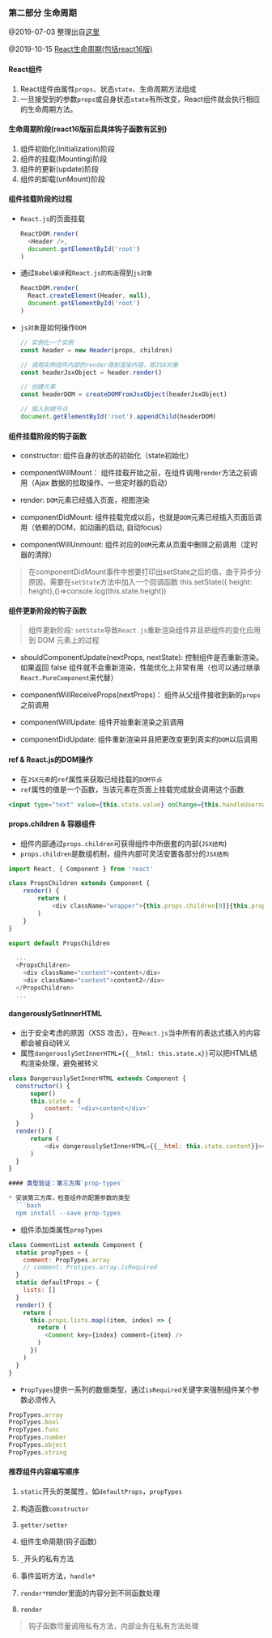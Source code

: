 ### 第二部分 生命周期
@2019-07-03 整理出自[这里](http://huziketang.mangojuice.top/books/react/lesson17)

@2019-10-15 [React生命周期(包括react16版)]((https://github.com/aermin/blog/issues/55))

#### React组件
  1. React组件由属性`props`、状态`state`、生命周期方法组成
  2. 一旦接受到的参数`props`或自身状态`state`有所改变，React组件就会执行相应的生命周期方法。

#### 生命周期阶段(react16版前后具体钩子函数有区别)
  1. 组件初始化(initialization)阶段
  2. 组件的挂载(Mounting)阶段
  3. 组件的更新(update)阶段
  4. 组件的卸载(unMount)阶段

#### 组件挂载阶段的过程
  * `React.js`的页面挂载
    ```javascript
    ReactDOM.render(
      <Header />, 
      document.getElementById('root')
    )
    ```
  * 通过`Babel编译`和`React.js的构造`得到`js对象`
    ```javascript
    ReactDOM.render(
      React.createElement(Header, null),
      document.getElementById('root')
    )
    ```
  * `js对象`是如何操作`DOM`
    ```javascript
    // 实例化一个实例
    const header = new Header(props, children)

    // 调用实例组件内部的render得到渲染内容，即JSX对象
    const headerJsxObject = header.render()

    // 创建元素
    const headerDOM = createDOMFromJsxObject(headerJsxObject)

    // 插入到根节点
    document.getElementById('root').appendChild(headerDOM)
    ```

#### 组件挂载阶段的钩子函数

  * constructor: 组件自身的状态的初始化（state初始化）

  * componentWillMount： 组件挂载开始之前，在组件调用`render`方法之前调用（Ajax 数据的拉取操作、一些定时器的启动）

  * render: `DOM`元素已经插入页面，视图渲染

  * componentDidMount: 组件挂载完成以后，也就是`DOM`元素已经插入页面后调用（依赖的DOM，如动画的启动, 自动focus）

  * componentWillUnmount: 组件对应的`DOM`元素从页面中删除之前调用（定时器的清除）

  > 在componentDidMount事件中想要打印出setState之后的值，由于异步分原因，需要在`setState`方法中加入一个回调函数
  > this.setState({ height: height},()=>console.log(this.state.height))

#### 组件更新阶段的钩子函数

  > 组件更新阶段: `setState`导致`React.js`重新渲染组件并且把组件的变化应用到 DOM 元素上的过程

  * shouldComponentUpdate(nextProps, nextState): 控制组件是否重新渲染。如果返回 false 组件就不会重新渲染，性能优化上非常有用（也可以通过继承`React.PureComponent`来代替）

  * componentWillReceiveProps(nextProps)： 组件从父组件接收到新的`props`之前调用

  * componentWillUpdate: 组件开始重新渲染之前调用

  * componentDidUpdate: 组件重新渲染并且把更改变更到真实的`DOM`以后调用

#### ref & React.js的DOM操作
  * 在`JSX元素`的`ref`属性来获取已经挂载的`DOM节点`
  * `ref`属性的值是一个函数，当该元素在页面上挂载完成就会调用这个函数
  ```jsx
 <input type="text" value={this.state.value} onChange={this.handleUsernameChange.bind(this)} ref={(input => this.input = input)}/>
  ```

#### props.children & 容器组件
  * 组件内部通过`props.children`可获得组件中所嵌套的内部(`JSX结构`)
  * `props.children`是数组机制，组件内部可灵活安置各部分的`JSX结构`
  ```javascript
  import React, { Component } from 'react'

  class PropsChildren extends Component {
      render() {
          return (
              <div className="wrapper">{this.props.children[0]}{this.props.children[1]}</div>
          )
      }
  }

  export default PropsChildren
  ```

  ```javascript
    ...
    <PropsChildren>
      <div className="content">content</div>
      <div className="content">content2</div>
    </PropsChildren>
    ...
  ```

#### dangerouslySetInnerHTML
  * 出于安全考虑的原因（XSS 攻击），在`React.js`当中所有的表达式插入的内容都会被自动转义
  * 属性`dangerouslySetInnerHTML={{__html: this.state.x}}`可以把HTML结构渲染处理，避免被转义
  ```javascript
  class DangerouslySetInnerHTML extends Component {
    constructor() {
        super()
        this.state = {
            content: '<div>content</div>'
        }
    }
    render() {
        return (
            <div dangerouslySetInnerHTML={{__html: this.state.content}}></div>
        )
    }
  }

#### 类型验证：第三方库`prop-types`

  * 安装第三方库，检查组件的配置参数的类型
    ```bash
    npm install --save prop-types
  ```

  * 组件添加类属性`propTypes`
  ```javascript
  class CommentList extends Component {
    static propTypes = {
      comment: PropTypes.array
      // comment: Protypes.array.isRequired
    }
    static defaultProps = {
      lists: []
    }
    render() {
      return (
        this.props.lists.map((item, index) => {
          return (
            <Comment key={index} comment={item} />
          )
        })
      )
    }
  }
  ```

  * `PropTypes`提供一系列的数据类型，通过`isRequired`关键字来强制组件某个参数必须传入
  ```javascript
  PropTypes.array
  PropTypes.bool
  PropTypes.func
  PropTypes.number
  PropTypes.object
  PropTypes.string
  ```

#### 推荐组件内容编写顺序

  1. `static`开头的类属性，如`defaultProps`，`propTypes`

  2. 构造函数`constructor`

  3. `getter/setter`

  4. 组件生命周期(钩子函数)

  5. `_`开头的私有方法

  6. 事件监听方法，`handle*`

  7. `render*`render里面的内容分到不同函数处理

  8. `render`

  > 钩子函数尽量调用私有方法，内部业务在私有方法处理